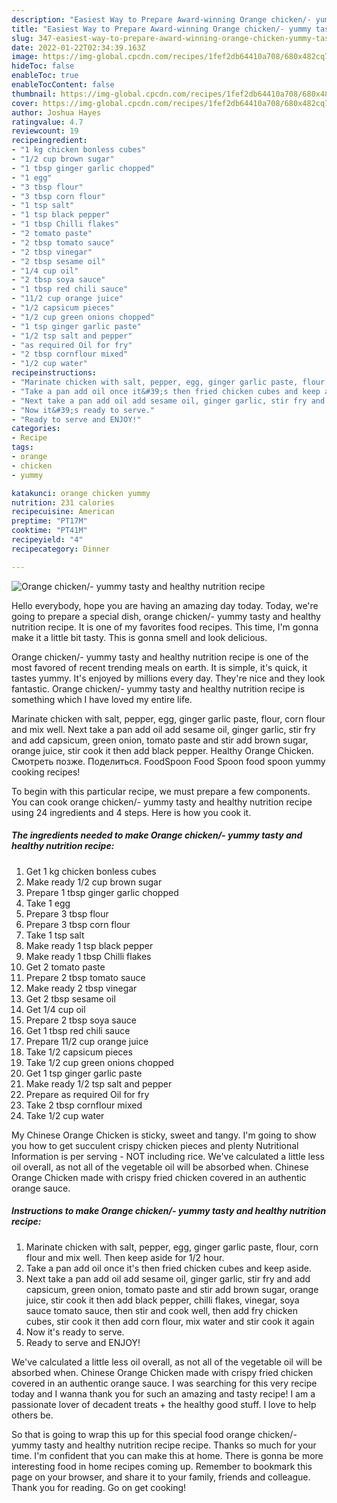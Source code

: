```yaml
---
description: "Easiest Way to Prepare Award-winning Orange chicken/- yummy tasty and healthy nutrition recipe"
title: "Easiest Way to Prepare Award-winning Orange chicken/- yummy tasty and healthy nutrition recipe"
slug: 347-easiest-way-to-prepare-award-winning-orange-chicken-yummy-tasty-and-healthy-nutrition-recipe
date: 2022-01-22T02:34:39.163Z
image: https://img-global.cpcdn.com/recipes/1fef2db64410a708/680x482cq70/orange-chicken-yummy-tasty-and-healthy-nutrition-recipe-recipe-main-photo.jpg
hideToc: false
enableToc: true
enableTocContent: false
thumbnail: https://img-global.cpcdn.com/recipes/1fef2db64410a708/680x482cq70/orange-chicken-yummy-tasty-and-healthy-nutrition-recipe-recipe-main-photo.jpg
cover: https://img-global.cpcdn.com/recipes/1fef2db64410a708/680x482cq70/orange-chicken-yummy-tasty-and-healthy-nutrition-recipe-recipe-main-photo.jpg
author: Joshua Hayes
ratingvalue: 4.7
reviewcount: 19
recipeingredient:
- "1 kg chicken bonless cubes"
- "1/2 cup brown sugar"
- "1 tbsp ginger garlic chopped"
- "1 egg"
- "3 tbsp flour"
- "3 tbsp corn flour"
- "1 tsp salt"
- "1 tsp black pepper"
- "1 tbsp Chilli flakes"
- "2 tomato paste"
- "2 tbsp tomato sauce"
- "2 tbsp vinegar"
- "2 tbsp sesame oil"
- "1/4 cup oil"
- "2 tbsp soya sauce"
- "1 tbsp red chili sauce"
- "11/2 cup orange juice"
- "1/2 capsicum pieces"
- "1/2 cup green onions chopped"
- "1 tsp ginger garlic paste"
- "1/2 tsp salt and pepper"
- "as required Oil for fry"
- "2 tbsp cornflour mixed"
- "1/2 cup water"
recipeinstructions:
- "Marinate chicken with salt, pepper, egg, ginger garlic paste, flour, corn flour and mix well. Then keep aside for 1/2 hour."
- "Take a pan add oil once it&#39;s then fried chicken cubes and keep aside."
- "Next take a pan add oil add sesame oil, ginger garlic, stir fry and add capsicum, green onion, tomato paste and stir add brown sugar, orange juice, stir cook it then add black pepper, chilli flakes, vinegar, soya sauce tomato sauce, then stir and cook well, then add fry chicken cubes, stir cook it then add corn flour, mix water and stir cook it again"
- "Now it&#39;s ready to serve."
- "Ready to serve and ENJOY!"
categories:
- Recipe
tags:
- orange
- chicken
- yummy

katakunci: orange chicken yummy 
nutrition: 231 calories
recipecuisine: American
preptime: "PT17M"
cooktime: "PT41M"
recipeyield: "4"
recipecategory: Dinner

---
```



![Orange chicken/- yummy tasty and healthy nutrition recipe](https://img-global.cpcdn.com/recipes/1fef2db64410a708/680x482cq70/orange-chicken-yummy-tasty-and-healthy-nutrition-recipe-recipe-main-photo.jpg)

Hello everybody, hope you are having an amazing day today. Today, we're going to prepare a special dish, orange chicken/- yummy tasty and healthy nutrition recipe. It is one of my favorites food recipes. This time, I'm gonna make it a little bit tasty. This is gonna smell and look delicious.

Orange chicken/- yummy tasty and healthy nutrition recipe is one of the most favored of recent trending meals on earth. It is simple, it's quick, it tastes yummy. It's enjoyed by millions every day. They're nice and they look fantastic. Orange chicken/- yummy tasty and healthy nutrition recipe is something which I have loved my entire life.

Marinate chicken with salt, pepper, egg, ginger garlic paste, flour, corn flour and mix well. Next take a pan add oil add sesame oil, ginger garlic, stir fry and add capsicum, green onion, tomato paste and stir add brown sugar, orange juice, stir cook it then add black pepper. Healthy Orange Chicken. Смотреть позже. Поделиться. FoodSpoon Food Spoon food spoon yummy cooking recipes!


To begin with this particular recipe, we must prepare a few components. You can cook orange chicken/- yummy tasty and healthy nutrition recipe using 24 ingredients and 4 steps. Here is how you cook it.

<!--inarticleads1-->

##### The ingredients needed to make Orange chicken/- yummy tasty and healthy nutrition recipe:

1. Get 1 kg chicken bonless cubes
1. Make ready 1/2 cup brown sugar
1. Prepare 1 tbsp ginger garlic chopped
1. Take 1 egg
1. Prepare 3 tbsp flour
1. Prepare 3 tbsp corn flour
1. Take 1 tsp salt
1. Make ready 1 tsp black pepper
1. Make ready 1 tbsp Chilli flakes
1. Get 2 tomato paste
1. Prepare 2 tbsp tomato sauce
1. Make ready 2 tbsp vinegar
1. Get 2 tbsp sesame oil
1. Get 1/4 cup oil
1. Prepare 2 tbsp soya sauce
1. Get 1 tbsp red chili sauce
1. Prepare 11/2 cup orange juice
1. Take 1/2 capsicum pieces
1. Take 1/2 cup green onions chopped
1. Get 1 tsp ginger garlic paste
1. Make ready 1/2 tsp salt and pepper
1. Prepare as required Oil for fry
1. Take 2 tbsp cornflour mixed
1. Take 1/2 cup water


My Chinese Orange Chicken is sticky, sweet and tangy. I&#39;m going to show you how to get succulent crispy chicken pieces and plenty Nutritional Information is per serving - NOT including rice. We&#39;ve calculated a little less oil overall, as not all of the vegetable oil will be absorbed when. Chinese Orange Chicken made with crispy fried chicken covered in an authentic orange sauce. 

<!--inarticleads2-->

##### Instructions to make Orange chicken/- yummy tasty and healthy nutrition recipe:

1. Marinate chicken with salt, pepper, egg, ginger garlic paste, flour, corn flour and mix well. Then keep aside for 1/2 hour.
1. Take a pan add oil once it&#39;s then fried chicken cubes and keep aside.
1. Next take a pan add oil add sesame oil, ginger garlic, stir fry and add capsicum, green onion, tomato paste and stir add brown sugar, orange juice, stir cook it then add black pepper, chilli flakes, vinegar, soya sauce tomato sauce, then stir and cook well, then add fry chicken cubes, stir cook it then add corn flour, mix water and stir cook it again
1. Now it&#39;s ready to serve.
1. Ready to serve and ENJOY!

We&#39;ve calculated a little less oil overall, as not all of the vegetable oil will be absorbed when. Chinese Orange Chicken made with crispy fried chicken covered in an authentic orange sauce. I was searching for this very recipe today and I wanna thank you for such an amazing and tasty recipe! I am a passionate lover of decadent treats + the healthy good stuff. I love to help others be. 

So that is going to wrap this up for this special food orange chicken/- yummy tasty and healthy nutrition recipe recipe. Thanks so much for your time. I'm confident that you can make this at home. There is gonna be more interesting food in home recipes coming up. Remember to bookmark this page on your browser, and share it to your family, friends and colleague. Thank you for reading. Go on get cooking!
